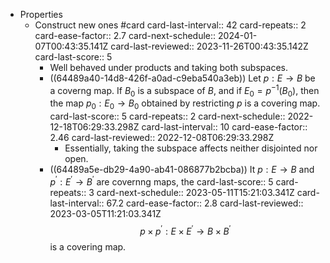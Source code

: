 - Properties
	- Construct new ones #card
	  card-last-interval:: 42
	  card-repeats:: 2
	  card-ease-factor:: 2.7
	  card-next-schedule:: 2024-01-07T00:43:35.141Z
	  card-last-reviewed:: 2023-11-26T00:43:35.142Z
	  card-last-score:: 5
		- Well behaved under products and taking both subspaces.
		- ((64489a40-14d8-426f-a0ad-c9eba540a3eb)) Let $p: E \rightarrow B$ be a coverng map. If $B_0$ is a subspace of $B$, and if $E_0=p^{-1}\left(B_0\right)$, then the map $p_0: E_0 \rightarrow B_0$ obtained by restricting $p$ is a covering map.
		  card-last-score:: 5
		  card-repeats:: 2
		  card-next-schedule:: 2022-12-18T06:29:33.298Z
		  card-last-interval:: 10
		  card-ease-factor:: 2.46
		  card-last-reviewed:: 2022-12-08T06:29:33.298Z
			- Essentially, taking the subspace affects neither disjointed nor open.
		- ((64489a5e-db29-4a90-ab41-086877b2bcba)) It $p: E \rightarrow B$ and $p^{\prime}: E^{\prime} \rightarrow B^{\prime}$ are covernng maps, the
		  card-last-score:: 5
		  card-repeats:: 3
		  card-next-schedule:: 2023-05-11T15:21:03.341Z
		  card-last-interval:: 67.2
		  card-ease-factor:: 2.8
		  card-last-reviewed:: 2023-03-05T11:21:03.341Z
		  $$
		  p \times p^{\prime}: E \times E^{\prime} \rightarrow B \times B^{\prime}
		  $$
		  is a covering map.